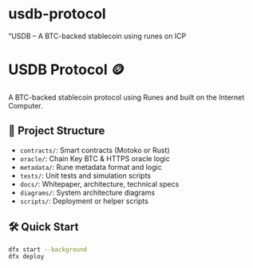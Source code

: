 # usdb-protocol
“USDB – A BTC-backed stablecoin using runes on ICP
# USDB Protocol 🪙

A BTC-backed stablecoin protocol using Runes and built on the Internet Computer.

## 🧩 Project Structure

- `contracts/`: Smart contracts (Motoko or Rust)
- `oracle/`: Chain Key BTC & HTTPS oracle logic
- `metadata/`: Rune metadata format and logic
- `tests/`: Unit tests and simulation scripts
- `docs/`: Whitepaper, architecture, technical specs
- `diagrams/`: System architecture diagrams
- `scripts/`: Deployment or helper scripts

## 🛠️ Quick Start

```bash
dfx start --background
dfx deploy

